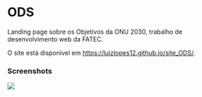 # ODS
 Landing page sobre os Objetivos da ONU 2030, trabalho de desenvolvimento web da FATEC.

O site está disponível em https://luizlopes12.github.io/site_ODS/.

### Screenshots
![](./screenshot.png)
